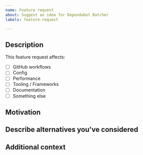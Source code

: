 ```yaml
---
name: Feature request
about: Suggest an idea for Dependabot Batcher
labels: feature-request

---
```


<!--
This template should only be used for suggestions on tooling, new frameworks, config changes or general improvements to the Action.
---

Looking to report a bug? Please go back and raise a Bug Report issue.
-->

## Description

This feature request affects:

* [ ] GitHub workflows
* [ ] Config
* [ ] Performance
* [ ] Tooling / Frameworks
* [ ] Documentation
* [ ] Something else

<!-- Describe your feature request / improvement -->

## Motivation

<!-- Why should we do this? What use cases does it support? What is the expected outcome? -->

## Describe alternatives you've considered

<!-- A clear and concise description of the alternative solutions you've considered -->

## Additional context

<!-- Add any other context or screenshots about the feature request here -->

